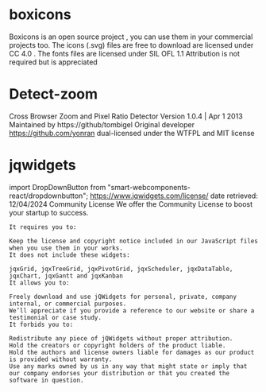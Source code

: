 
# boxicons
Boxicons is an open source project , you can use them in your commercial projects too.
The icons (.svg) files are free to download are licensed under CC 4.0 .
The fonts files are licensed under SIL OFL 1.1
Attribution is not required but is appreciated



# Detect-zoom
Cross Browser Zoom and Pixel Ratio Detector
Version 1.0.4 | Apr 1 2013
Maintained by https://github/tombigel
Original developer https://github.com/yonran
    dual-licensed under the WTFPL and MIT license

 
# jqwidgets
import DropDownButton from "smart-webcomponents-react/dropdownbutton";
https://www.jqwidgets.com/license/
date retrieved: 12/04/2024
    Community License
    We offer the Community License to boost your startup to success.
    
    It requires you to:
    
    Keep the license and copyright notice included in our JavaScript files when you use them in your works.
    It does not include these widgets:
    
    jqxGrid, jqxTreeGrid, jqxPivotGrid, jqxScheduler, jqxDataTable, jqxChart, jqxGantt and jqxKanban
    It allows you to:
    
    Freely download and use jQWidgets for personal, private, company internal, or commercial purposes.
    We’ll appreciate if you provide a reference to our website or share a testimonial or case study.
    It forbids you to:
    
    Redistribute any piece of jQWidgets without proper attribution.
    Hold the creators or copyright holders of the product liable.
    Hold the authors and license owners liable for damages as our product is provided without warranty.
    Use any marks owned by us in any way that might state or imply that our company endorses your distribution or that you created the software in question.
